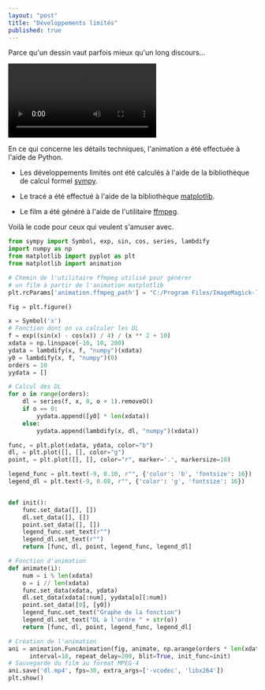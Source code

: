 ```yaml
---
layout: "post"
title: "Développements limités"
published: true
---
```


Parce qu'un dessin vaut parfois mieux qu'un long discours...

<video controls>
<source src="/images/2016/11/dl.mp4" type="video/mp4">
<source src="/images/2016/11/dl.webm" type="video/webm">
</video>

En ce qui concerne les détails techniques, l'animation a été effectuée à l'aide de Python.

* Les développements limités ont été calculés à l'aide de la bibliothèque de calcul formel [sympy][e389fe0d].

* Le tracé a été effectué à l'aide de la bibliothèque [matplotlib][5f2fb8f4].

* Le film a été généré à l'aide de l'utilitaire [ffmpeg][5e3f970c].

  [e389fe0d]: http://docs.sympy.org/latest/index.html "sympy"
  [5f2fb8f4]: http://matplotlib.org/ "matplotlib"
  [5e3f970c]: https://www.ffmpeg.org/ "ffmpeg"

Voilà le code pour ceux qui veulent s'amuser avec.

```python
from sympy import Symbol, exp, sin, cos, series, lambdify
import numpy as np
from matplotlib import pyplot as plt
from matplotlib import animation

# Chemin de l'utilitaire ffmpeg utilisé pour générer
# un film à partir de l'animation matplotlib
plt.rcParams['animation.ffmpeg_path'] = "C:/Program Files/ImageMagick-7.0.2-Q16/ffmpeg.exe"

fig = plt.figure()

x = Symbol('x')
# Fonction dont on va calculer les DL
f = exp((sin(x) - cos(x)) / 4) / (x ** 2 + 10)
xdata = np.linspace(-10, 10, 200)
ydata = lambdify(x, f, "numpy")(xdata)
y0 = lambdify(x, f, "numpy")(0)
orders = 10
yydata = []

# Calcul des DL
for o in range(orders):
    dl = series(f, x, 0, o + 1).removeO()
    if o == 0:
        yydata.append([y0] * len(xdata))
    else:
        yydata.append(lambdify(x, dl, "numpy")(xdata))

func, = plt.plot(xdata, ydata, color="b")
dl, = plt.plot([], [], color="g")
point, = plt.plot([], [], color="r", marker='.', markersize=10)

legend_func = plt.text(-9, 0.10, r"", {'color': 'b', 'fontsize': 16})
legend_dl = plt.text(-9, 0.08, r"", {'color': 'g', 'fontsize': 16})


def init():
    func.set_data([], [])
    dl.set_data([], [])
    point.set_data([], [])
    legend_func.set_text(r"")
    legend_dl.set_text(r"")
    return [func, dl, point, legend_func, legend_dl]

# Fonction d'animation
def animate(i):
    num = i % len(xdata)
    o = i // len(xdata)
    func.set_data(xdata, ydata)
    dl.set_data(xdata[:num], yydata[o][:num])
    point.set_data([0], [y0])
    legend_func.set_text("Graphe de la fonction")
    legend_dl.set_text("DL à l'ordre " + str(o))
    return [func, dl, point, legend_func, legend_dl]

# Création de l'animation
ani = animation.FuncAnimation(fig, animate, np.arange(orders * len(xdata)),
      interval=10, repeat_delay=200, blit=True, init_func=init)
# Sauvegarde du film au format MPEG-4
ani.save('dl.mp4', fps=30, extra_args=['-vcodec', 'libx264'])
plt.show()
```
